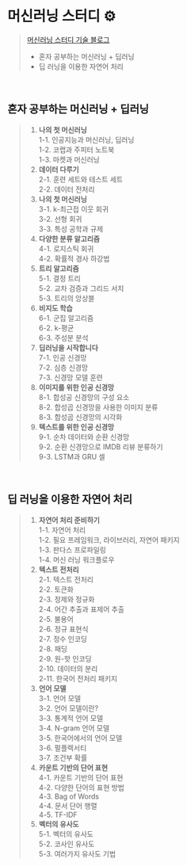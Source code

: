# 머신러닝 스터디 ⚙
> [머신러닝 스터디 기술 블로그](https://gaga-kim.tistory.com/category/STUDY/%EC%9D%B8%EA%B3%B5%EC%A7%80%EB%8A%A5)
> - 혼자 공부하는 머신러닝 + 딥러닝
> - 딥 러닝을 이용한 자연어 처리
<br/>

## 혼자 공부하는 머신러닝 + 딥러닝
> 1. **나의 첫 머신러닝**<br/>
1-1. 인공지능과 머신러닝, 딥러닝<br/>
1-2. 코랩과 주피터 노트북<br/>
1-3. 마켓과 머신러닝<br/>
> 2. **데이터 다루기**<br/>
2-1. 훈련 세트와 테스트 세트<br/>
2-2. 데이터 전처리<br/>
> 3. **나의 첫 머신러닝**<br/>
3-1. k-최근접 이웃 회귀<br/>
3-2. 선형 회귀<br/>
3-3. 특성 공학과 규제<br/>
> 4. **다양한 분류 알고리즘**<br/>
4-1. 로지스틱 회귀<br/>
4-2. 확률적 경사 하강법<br/>
> 5. **트리 알고리즘**<br/>
5-1. 결정 트리<br/>
5-2. 교차 검증과 그리드 서치<br/>
5-3. 트리의 앙상블<br/>
> 6. **비지도 학습**<br/>
6-1. 군집 알고리즘<br/>
6-2. k-평균<br/>
6-3. 주성분 분석<br/>
> 7. **딥러닝을 시작합니다**<br/>
7-1. 인공 신경망<br/>
7-2. 심층 신경망<br/>
7-3. 신경망 모델 훈련<br/>
> 8. **이미지를 위한 인공 신경망**<br/>
8-1. 합성공 신경망의 구성 요소<br/>
8-2. 합성곱 신경망을 사용한 이미지 분류<br/>
8-3. 합성곱 신경망의 시각화<br/>
> 9. **텍스트를 위한 인공 신경망**<br/>
9-1. 순차 데이터와 순환 신경망<br/>
9-2. 순환 신경망으로 IMDB 리뷰 분류하기<br/>
9-3. LSTM과 GRU 셀<br/>
<br/>

## 딥 러닝을 이용한 자연어 처리
> 1. **자연어 처리 준비하기**<br/>
1-1. 자연어 처리<br/>
1-2. 필요 프레임워크, 라이브러리, 자연어 패키지<br/>
1-3. 판다스 프로파일링<br/>
1-4. 머신 러닝 워크플로우<br/>
> 2. **텍스트 전처리**<br/>
2-1. 텍스트 전처리<br/>
2-2. 토큰화<br/>
2-3. 정제와 정규화<br/>
2-4. 어간 추출과 표제어 추출<br/>
2-5. 불용어<br/>
2-6. 정규 표현식<br/>
2-7. 정수 인코딩<br/>
2-8. 패딩<br/>
2-9. 원-핫 인코딩<br/>
2-10. 데이터의 분리<br/>
2-11. 한국어 전처리 패키지<br/>
> 3. **언어 모델**<br/>
3-1. 언어 모델<br/>
3-2. 언어 모델이란?<br/>
3-3. 통계적 언어 모델<br/>
3-4. N-gram 언어 모델<br/>
3-5. 한국어에서의 언어 모델<br/>
3-6. 펄플렉서티<br/>
3-7. 조건부 확률<br/>
> 4. **카운트 기반의 단어 표현**<br/>
4-1. 카운트 기반의 단어 표현<br/>
4-2. 다양한 단어의 표현 방법<br/>
4-3. Bag of Words<br/>
4-4. 문서 단어 행렬<br/>
4-5. TF-IDF<br/>
> 5. **벡터의 유사도**<br/>
5-1. 벡터의 유사도<br/>
5-2. 코사인 유사도<br/>
5-3. 여러가지 유사도 기법<br/>
